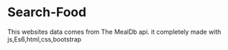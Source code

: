 # Search-Food
This websites data comes from The MealDb api. it completely made with js,Es6,html,css,bootstrap
